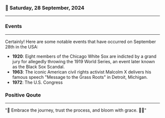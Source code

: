 ### 📅 Saturday, 28 September, 2024
------
### Events
------
Certainly! Here are some notable events that have occurred on September 28th in the USA:

- **1920**: Eight members of the Chicago White Sox are indicted by a grand jury for allegedly throwing the 1919 World Series, an event later known as the Black Sox Scandal.
- **1963**: The iconic American civil rights activist Malcolm X delivers his famous speech "Message to the Grass Roots" in Detroit, Michigan.
- **1972**: The U.S. Congress
### Positive Qoute
------
"🌟 Embrace the journey, trust the process, and bloom with grace. 🌸✨"
